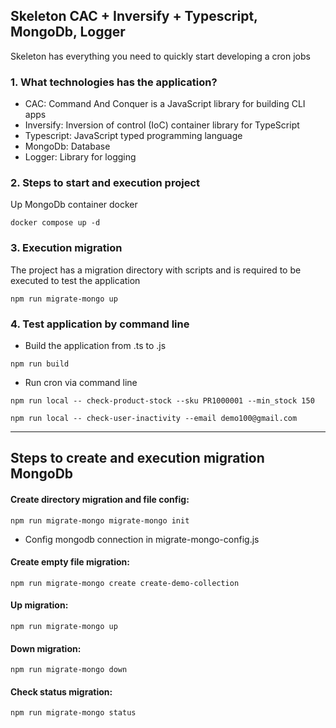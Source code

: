 
## Skeleton CAC + Inversify + Typescript, MongoDb, Logger
Skeleton has everything you need to quickly start developing a cron jobs

### 1. What technologies has the application?

- CAC: Command And Conquer is a JavaScript library for building CLI apps
- Inversify: Inversion of control (IoC) container library for TypeScript
- Typescript: JavaScript typed programming language
- MongoDb: Database
- Logger: Library for logging

### 2. Steps to start and execution project
Up MongoDb container docker
```
docker compose up -d
```

### 3. Execution migration
The project has a migration directory with scripts and is required to be executed to test the application
```
npm run migrate-mongo up
```
### 4. Test application by command line

- Build the application from .ts to .js
```
npm run build
```

- Run cron via command line
```
npm run local -- check-product-stock --sku PR1000001 --min_stock 150
```
```
npm run local -- check-user-inactivity --email demo100@gmail.com
```

---

## Steps to create and execution migration MongoDb 
#### Create directory migration and file config:
 ```
npm run migrate-mongo migrate-mongo init
 ```
- Config mongodb connection in migrate-mongo-config.js

#### Create empty file migration:
```
npm run migrate-mongo create create-demo-collection
```

#### Up migration:
```
npm run migrate-mongo up
```

#### Down migration:
```
npm run migrate-mongo down
```

#### Check status migration:
```
npm run migrate-mongo status
```
